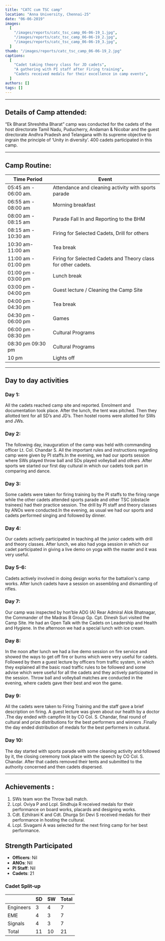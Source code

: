 ```yaml
---
title: "CATC cum TSC camp"
location: "Anna University, Chennai-25"
date: "06-06-2019"
images:
  [
    "/images/reports/catc_tsc_camp_06-06-19_1.jpg",
    "/images/reports/catc_tsc_camp_06-06-19_2.jpg",
    "/images/reports/catc_tsc_camp_06-06-19_3.jpg",
  ]
thumb: "/images/reports/catc_tsc_camp_06-06-19_2.jpg"
captions:
  [
    "Cadet taking theory class for JD cadets",
    "A gathering with PI staff after Firing training",
    "Cadets received medals for their excellence in camp events",
  ]
authors: []
tags: []
---
```


---

## Details of Camp attended:

“Ek Bharat Shreshtha Bharat” camp was conducted for the cadets of the host
directorate Tamil Nadu, Puducherry, Andaman & Nicobar and the guest directorate Andhra
Pradesh and Telangana with its supreme objective to ingrain the principle of ‘Unity in
diversity’. 400 cadets participated in this camp.

---

## Camp Routine:

<table>
    <thead>
        <tr>
            <th>Time Period</th>
            <th>Event</th>
        </tr>
    </thead>
    <tbody>
        <tr>
            <td>05:45 am - 06:00 am.</td>
            <td>Attendance and cleaning activity with sports parade</td>
        </tr>
        <tr>
            <td>06:55 am - 08:00 am</td>
            <td>Morning breakfast</td>
        </tr>
        <tr>
            <td>08:00 am - 08:15 am</td>
            <td>Parade Fall In and Reporting to the BHM</td>
        </tr>
        <tr>
            <td>08:15 am - 10:30 am</td>
            <td>Firing for Selected Cadets, Drill for others</td>
        </tr>
        <tr>
            <td>10:30 am- 11:00 am</td>
            <td>Tea break</td>
        </tr>
        <tr>
            <td>11:00 am - 01:00 pm</td>
            <td>Firing for Selected Cadets and Theory class for other cadets.</td>
        </tr>
        <tr>
            <td>01:00 pm - 03:00 pm </td>
            <td>Lunch break</td>
        </tr>
        <tr>
            <td>03:00 pm - 04:00 pm</td>
            <td>Guest lecture / Cleaning the Camp Site</td>
        </tr>
        <tr>
            <td>04:00 pm - 04:30 pm</td>
            <td>Tea break</td>
        </tr>
        <tr>
            <td>04:30 pm - 06:00 pm</td>
            <td>Games</td>
        </tr>
        <tr>
            <td>06:00 pm - 08:30 pm </td>
            <td>Cultural Programs</td>
        </tr>
        <tr>
            <td>08:30 pm  09:30 pm </td>
            <td>Cultural Programs</td>
        </tr>
        <tr>
            <td>10 pm</td>
            <td>Lights off</td>
        </tr>
        <tr>
        </tr>
    </tbody>
</table>

---

## Day to day activities

### Day 1:

All the cadets reached camp site and reported. Enrolment and
documentation took place. After the lunch, the tent was pitched. Then they allotted
tent for all SD’s and JD’s. Then hostel rooms were allotted for SWs and JWs.

### Day 2:

The following day, inauguration of the camp was held with
commanding officer Lt. Col. Chandar S. All the important rules and instructions
regarding camp were given by PI staffs.In the evening, we had our sports session
where SWs played throw ball and SDs played volleyball and others .After sports we
started our first day cultural in which our cadets took part in comparing and dance.

### Day 3:

Some cadets were taken for firing training by the PI staffs to the firing
range while the other cadets attended sports parade and other TSC (obstacle
trainees) had their practice session. The drill by PI staff and theory classes by ANOs
were conducted.In the evening, as usual we had our sports and cadets performed
singing and followed by dinner.

### Day 4:

Our cadets actively participated in teaching all the junior cadets with
drill and theory classes. After lunch, we also had yoga session in which our cadet
participated in giving a live demo on yoga with the master and it was very useful.

### Day 5-6:

Cadets actively involved in doing design works for the battalion's
camp works. After lunch cadets have a session on assembling and dismantling of
rifles.

### Day 7:

Our camp was inspected by hon’ble ADG (A) Rear Admiral Alok
Bhatnagar, the Commander of the Madras B Group Gp. Cpt. Dinesh Suri visited the
Camp Site. He had an Open Talk with the Cadets on Leadership and Health and
Hygiene. In the afternoon we had a special lunch with ice cream.

### Day 8:

In the noon after lunch we had a live demo session on fire service and
showed the ways to get off fire or burns which were very useful for cadets. Followed
by them a guest lecture by officers from traffic system, in which they explained all the
basic road traffic rules to be followed and some advise which were useful for all the
cadets and they actively participated in the session. Throw ball and volleyball
matches are conducted in the evening, where cadets gave their best and won the
game.

### Day 9:

All the cadets were taken to Firing Training and the staff gave a brief
description on firing. A guest lecture was given about our health by a doctor .The day
ended with campfire lit by CO Col. S. Chandar, final round of cultural and prize
distributions for the best performers and winners .Finally the day ended distribution
of medals for the best performers in cultural.

### Day 10:

The day started with sports parade with some cleaning activity and
followed by it, the closing ceremony took place with the speech by CO Col. S.
Chandar. After that cadets removed their tents and submitted to the authority
concerned and then cadets dispersed.

---

## Achievements :

<ol>
<li>SWs team won the Throw ball match.</li>
<li>Lcpl. Oviya P and Lcpl. Sindhuja R received medals for their performance 
on board works, placards and designing works.</li>
<li>Cdt. Ezhilrani K and Cdt. Dhurga Sri Devi S received medals for their 
performance in hosting the cultural.</li>
<li>Lcpl. Sivagami A was selected for the next firing camp for her best 
performance.
</li>
</ol>

## Strength Participated

- **Officers**: Nil
- **ANOs**: Nil
- **PI Staff**: Nil
- **Cadets**: 21

### Cadet Split-up

<table>
    <thead>
        <tr>
            <th></th>
            <th>SD</th>
            <th>SW</th>
            <th>Total</th>
        </tr>
    </thead>
    <tbody>
        <tr>
            <td>Engineers</td>
            <td>3</td>
            <td>4</td>
            <td>7</td>
        </tr>
        <tr>
            <td>EME</td>
            <td>4</td>
            <td>3</td>
            <td>7</td>
        </tr>
        <tr>
            <td>Signals</td>
            <td>4</td>
            <td>3</td>
            <td>7</td>
        </tr>
        <tr>
            <td>Total</td>
            <td>11</td>
            <td>10</td>
            <td>21</td>
        </tr>
        <tr>
        </tr>
    </tbody>
</table>
